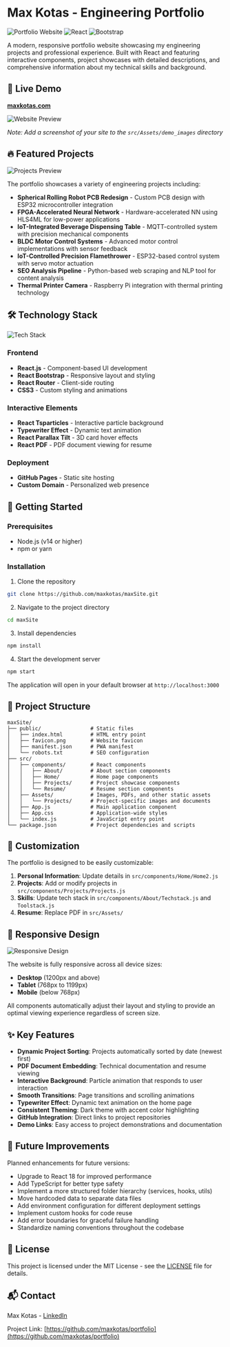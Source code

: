 # Max Kotas - Engineering Portfolio

![Portfolio Website](https://img.shields.io/badge/Portfolio-Live-ff6c37?style=for-the-badge&logo=firebase&logoColor=white)
![React](https://img.shields.io/badge/React-17.0.2-61dafb?style=for-the-badge&logo=react&logoColor=white)
![Bootstrap](https://img.shields.io/badge/Bootstrap-5.1.3-7952b3?style=for-the-badge&logo=bootstrap&logoColor=white)

A modern, responsive portfolio website showcasing my engineering projects and professional experience. Built with React and featuring interactive components, project showcases with detailed descriptions, and comprehensive information about my technical skills and background.

## 📌 Live Demo

**[maxkotas.com](https://maxkotas.com)**

![Website Preview](./src/Assets/demo_images/portfolio_preview.png)

*Note: Add a screenshot of your site to the `src/Assets/demo_images` directory*

## 🔥 Featured Projects

![Projects Preview](./src/Assets/demo_images/projects_preview.png)

The portfolio showcases a variety of engineering projects including:

- **Spherical Rolling Robot PCB Redesign** - Custom PCB design with ESP32 microcontroller integration
- **FPGA-Accelerated Neural Network** - Hardware-accelerated NN using HLS4ML for low-power applications
- **IoT-Integrated Beverage Dispensing Table** - MQTT-controlled system with precision mechanical components
- **BLDC Motor Control Systems** - Advanced motor control implementations with sensor feedback
- **IoT-Controlled Precision Flamethrower** - ESP32-based control system with servo motor actuation
- **SEO Analysis Pipeline** - Python-based web scraping and NLP tool for content analysis
- **Thermal Printer Camera** - Raspberry Pi integration with thermal printing technology

## 🛠️ Technology Stack

![Tech Stack](./src/Assets/demo_images/skills_preview.png)

### Frontend
- **React.js** - Component-based UI development
- **React Bootstrap** - Responsive layout and styling
- **React Router** - Client-side routing
- **CSS3** - Custom styling and animations

### Interactive Elements
- **React Tsparticles** - Interactive particle background
- **Typewriter Effect** - Dynamic text animation
- **React Parallax Tilt** - 3D card hover effects
- **React PDF** - PDF document viewing for resume

### Deployment
- **GitHub Pages** - Static site hosting
- **Custom Domain** - Personalized web presence

## 🚀 Getting Started

### Prerequisites
- Node.js (v14 or higher)
- npm or yarn

### Installation

1. Clone the repository
```bash
git clone https://github.com/maxkotas/maxSite.git
```

2. Navigate to the project directory
```bash
cd maxSite
```

3. Install dependencies
```bash
npm install
```

4. Start the development server
```bash
npm start
```

The application will open in your default browser at `http://localhost:3000`

## 📂 Project Structure

```
maxSite/
├── public/                # Static files
│   ├── index.html         # HTML entry point
│   ├── favicon.png        # Website favicon
│   ├── manifest.json      # PWA manifest
│   └── robots.txt         # SEO configuration
├── src/
│   ├── components/        # React components
│   │   ├── About/         # About section components
│   │   ├── Home/          # Home page components
│   │   ├── Projects/      # Project showcase components
│   │   └── Resume/        # Resume section components
│   ├── Assets/            # Images, PDFs, and other static assets
│   │   └── Projects/      # Project-specific images and documents
│   ├── App.js             # Main application component
│   ├── App.css            # Application-wide styles
│   └── index.js           # JavaScript entry point
└── package.json           # Project dependencies and scripts
```

## 🎨 Customization

The portfolio is designed to be easily customizable:

1. **Personal Information**: Update details in `src/components/Home/Home2.js`
2. **Projects**: Add or modify projects in `src/components/Projects/Projects.js`
3. **Skills**: Update tech stack in `src/components/About/Techstack.js` and `Toolstack.js`
4. **Resume**: Replace PDF in `src/Assets/`

## 📱 Responsive Design

![Responsive Design](./src/Assets/demo_images/responsive_preview.png)

The website is fully responsive across all device sizes:
- **Desktop** (1200px and above)
- **Tablet** (768px to 1199px)
- **Mobile** (below 768px)

All components automatically adjust their layout and styling to provide an optimal viewing experience regardless of screen size.

## ✨ Key Features

- **Dynamic Project Sorting**: Projects automatically sorted by date (newest first)
- **PDF Document Embedding**: Technical documentation and resume viewing
- **Interactive Background**: Particle animation that responds to user interaction
- **Smooth Transitions**: Page transitions and scrolling animations
- **Typewriter Effect**: Dynamic text animation on the home page
- **Consistent Theming**: Dark theme with accent color highlighting
- **GitHub Integration**: Direct links to project repositories
- **Demo Links**: Easy access to project demonstrations and documentation

## 🔧 Future Improvements

Planned enhancements for future versions:

- Upgrade to React 18 for improved performance
- Add TypeScript for better type safety
- Implement a more structured folder hierarchy (services, hooks, utils)
- Move hardcoded data to separate data files
- Add environment configuration for different deployment settings
- Implement custom hooks for code reuse
- Add error boundaries for graceful failure handling
- Standardize naming conventions throughout the codebase

## 📄 License

This project is licensed under the MIT License - see the [LICENSE](LICENSE) file for details.

## 📬 Contact

Max Kotas - [LinkedIn](https://www.linkedin.com/in/max-kotas)

Project Link: [https://github.com/maxkotas/portfolio](https://github.com/maxkotas/portfolio)